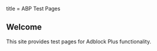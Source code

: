 title = ABP Test Pages

<div class="site-container">

<section class="site-panel">
  <h2>Welcome</h2>
  <p>This site provides test pages for Adblock Plus functionality.</p>
</section>
<? include testcases ?> 

</div> <!-- .site-container -->
